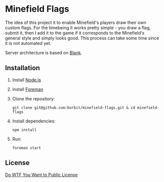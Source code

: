 Minefield Flags
===============

The idea of this project it to enable Minefield's players draw their own custom flags. For the timebeing it works pretty simple - you draw a flag, submit it, then I add it to the game if it corresponds to the Minefield's general style and simply looks good. This process can take some time since it is not automated yet.

Server architecture is based on [Blank](https://github.com/borbit/blank).

Installation
------------

1. Install [Node.js](http://nodejs.org/)
2. Install [Foreman](https://github.com/ddollar/foreman)
3. Clone the repository:

    ```
    git clone git@github.com:borbit/minefield-flags.git & cd minefield-flags
    ```
4. Install dependencies:

    ```
    npm install
    ```
5. Run:

    ```
    foreman start
    ```

License
-------

[Do WTF You Want to Public License](http://www.wtfpl.net/)
